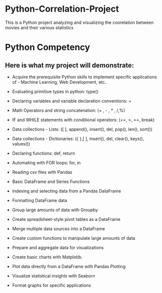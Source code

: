 # Python-Correlation-Project
This is a Python project analyzing and visualizing the coorelation between movies and their various statistics


# Python Competency
## Here is what my project will demonstrate:

* Acquire the prerequisite Python skills to implement specific applications of - Machine Learning, Web Development, etc..
* Evaluating primitive types in python: type()
* Declaring variables and variable declaration conventions: =
* Math Operators and string concatenation: (+ , - , * , /,%)
* IF and WHILE statements with conditional operators: (==, >, >=, break)
* Data collections - Lists: ([ ], append(), insert(), del, pop(), len(), sort())
* Data collections - Dictionaries: ({ },[ ], insert(), del, clear(), keys(), values())
* Declaring functions: def, return
* Automating with FOR loops: for, in

* Reading csv files with Pandas
* Basic DataFrame and Series Functions 
* Indexing and selecting data from a Pandas DataFrame
* Formatting DataFrame data

* Group large amounts of data with Groupby
* Create spreadsheet-style pivot tables as a DataFrame
* Merge multiple data sources into a DataFrame
* Create custom functions to manipulate large amounts of data

* Prepare and aggregate data for visualizations
* Create basic charts with Matplotib. 
* Plot data directly from a DataFrame with Pandas Plotting
* Visualize statistical insights with Seaborn
* Format graphs for specific applications
